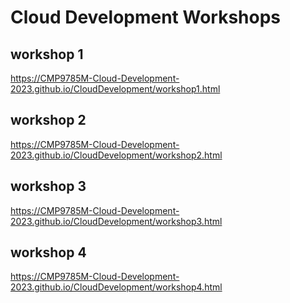 # Cloud Development Workshops
## workshop 1
https://CMP9785M-Cloud-Development-2023.github.io/CloudDevelopment/workshop1.html
## workshop 2
https://CMP9785M-Cloud-Development-2023.github.io/CloudDevelopment/workshop2.html
## workshop 3
https://CMP9785M-Cloud-Development-2023.github.io/CloudDevelopment/workshop3.html
## workshop 4
https://CMP9785M-Cloud-Development-2023.github.io/CloudDevelopment/workshop4.html


